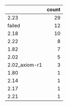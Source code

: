 |               |   count |
|:--------------|--------:|
| 2.23          |      29 |
| failed        |      12 |
| 2.18          |      10 |
| 2.22          |       8 |
| 1.82          |       7 |
| 2.02          |       5 |
| 2.02_axiom-r1 |       3 |
| 1.80          |       1 |
| 2.14          |       1 |
| 2.17          |       1 |
| 2.21          |       1 |